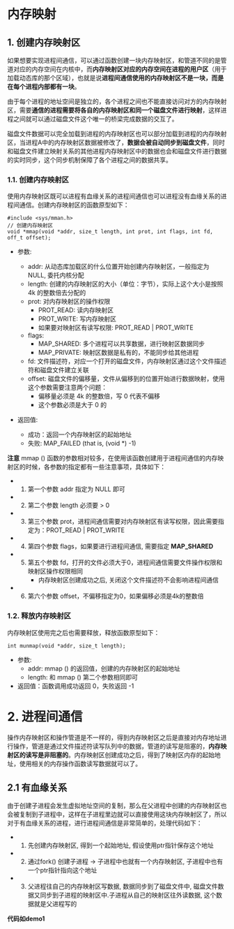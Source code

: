# 内存映射

## 1. 创建内存映射区

如果想要实现进程间通信，可以通过函数创建一块内存映射区，和管道不同的是管道对应的内存空间在内核中，而**内存映射区对应的内存空间在进程的用户区**（用于加载动态库的那个区域），也就是说**进程间通信使用的内存映射区不是一块，而是在每个进程内部都有一块**。

由于每个进程的地址空间是独立的，各个进程之间也不能直接访问对方的内存映射区，需要**通信的进程需要将各自的内存映射区和同一个磁盘文件进行映射**，这样进程之间就可以通过磁盘文件这个唯一的桥梁完成数据的交互了。

磁盘文件数据可以完全加载到进程的内存映射区也可以部分加载到进程的内存映射区，当进程A中的内存映射区数据被修改了，**数据会被自动同步到磁盘文件**，同时和磁盘文件建立映射关系的其他进程内存映射区中的数据也会和磁盘文件进行数据的实时同步，这个同步机制保障了各个进程之间的数据共享。

### 1.1. 创建内存映射区
使用内存映射区既可以进程有血缘关系的进程间通信也可以进程没有血缘关系的进程间通信。创建内存映射区的函数原型如下：
```
#include <sys/mman.h>
// 创建内存映射区
void *mmap(void *addr, size_t length, int prot, int flags, int fd, off_t offset);
```
* 参数:
    - addr: 从动态库加载区的什么位置开始创建内存映射区，一般指定为 NULL, 委托内核分配
    - length: 创建的内存映射区的大小（单位：字节），实际上这个大小是按照 4k 的整数倍去分配的
    - prot: 对内存映射区的操作权限
        - PROT_READ: 读内存映射区
        - PROT_WRITE: 写内存映射区
        - 如果要对映射区有读写权限: PROT_READ | PROT_WRITE
    - flags:
        - MAP_SHARED: 多个进程可以共享数据，进行映射区数据同步
        - MAP_PRIVATE: 映射区数据是私有的，不能同步给其他进程
    - fd: 文件描述符，对应一个打开的磁盘文件，内存映射区通过这个文件描述符和磁盘文件建立关联
    - offset: 磁盘文件的偏移量，文件从偏移到的位置开始进行数据映射，使用这个参数需要注意两个问题：
        - 偏移量必须是 4k 的整数倍，写 0 代表不偏移
        - 这个参数必须是大于 0 的

* 返回值:
    - 成功：返回一个内存映射区的起始地址
    - 失败: MAP_FAILED (that is, (void *) -1)

**注意** mmap () 函数的参数相对较多，在使用该函数创建用于进程间通信的内存映射区的时候，各参数的指定都有一些注意事项，具体如下：

- 1. 第一个参数 addr 指定为 NULL 即可
- 2. 第二个参数 length 必须要 > 0
- 3. 第三个参数 prot，进程间通信需要对内存映射区有读写权限，因此需要指定为：PROT_READ | PROT_WRITE
- 4. 第四个参数 flags，如果要进行进程间通信, 需要指定 **MAP_SHARED**
- 5. 第五个参数 fd，打开的文件必须大于0，进程间通信需要文件操作权限和映射区操作权限相同
     - 内存映射区创建成功之后, 关闭这个文件描述符不会影响进程间通信
- 6. 第六个参数 offset，不偏移指定为0，如果偏移必须是4k的整数倍

### 1.2. 释放内存映射区
内存映射区使用完之后也需要释放，释放函数原型如下：
```
int munmap(void *addr, size_t length);
```
* 参数:
    - addr: mmap () 的返回值，创建的内存映射区的起始地址
    - length: 和 mmap () 第二个参数相同即可
* 返回值：函数调用成功返回 0，失败返回 -1

# 2. 进程间通信

操作内存映射区和操作管道是不一样的，得到内存映射区之后是直接对内存地址进行操作，管道是通过文件描述符读写队列中的数据，管道的读写是阻塞的，**内存映射区的读写是非阻塞的**。内存映射区创建成功之后，得到了映射区内存的起始地址，使用相关的内存操作函数读写数据就可以了。
## 2.1 有血缘关系

由于创建子进程会发生虚拟地址空间的复制，那么在父进程中创建的内存映射区也会被复制到子进程中，这样在子进程里边就可以直接使用这块内存映射区了，所以对于有血缘关系的进程，进行进程间通信是非常简单的，处理代码如下：

- 1. 先创建内存映射区, 得到一个起始地址, 假设使用ptr指针保存这个地址
- 2. 通过fork() 创建子进程 -> 子进程中也就有一个内存映射区, 子进程中也有一个ptr指针指向这个地址
- 3. 父进程往自己的内存映射区写数据, 数据同步到了磁盘文件中, 磁盘文件数据又同步到子进程的映射区中.子进程从自己的映射区往外读数据, 这个数据就是父进程写的

**代码如demo1**


